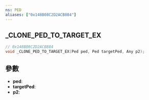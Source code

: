 ```yaml
---
ns: PED
aliases: ["0x148B08C2D2ACB884"]
---
```

## _CLONE_PED_TO_TARGET_EX

```c
// 0x148B08C2D2ACB884
void _CLONE_PED_TO_TARGET_EX(Ped ped, Ped targetPed, Any p2);
```


## 參數
* **ped**: 
* **targetPed**: 
* **p2**: 

